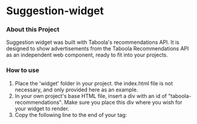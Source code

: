 # Suggestion-widget
### About this Project
Suggestion widget was built with Taboola's recommendations API. It is designed to show advertisements from the Taboola Recommendations API as an independent web component, ready to fit into your projects.

### How to use
1. Place the 'widget' folder in your project. the index.html file is not necessary, and only provided here as an example.
2. In your own project's base HTML file, insert a div with an id of "taboola-recommendations". Make sure you place this div where you wish for your widget to render.
3. Copy the following line to the end of your <body> tag: *<script src="widget/index.js" type="module"></script>*
